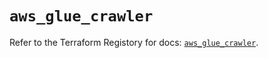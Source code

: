 # `aws_glue_crawler`

Refer to the Terraform Registory for docs: [`aws_glue_crawler`](https://registry.terraform.io/providers/hashicorp/aws/4.63.0/docs/resources/glue_crawler).

